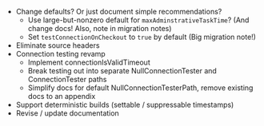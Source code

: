 * Change defaults? Or just document simple recommendations?
  - Use large-but-nonzero default for `maxAdminstrativeTaskTime`? (And change docs! Also, note in migration notes)
  - Set `testConnectionOnCheckout` to `true` by default (Big migration note!)
* Eliminate source headers
* Connection testing revamp
  - Implement connectionIsValidTimeout
  - Break testing out into separate NullConnectionTester and ConnectionTester paths
  - Simplify docs for default NullConnectionTesterPath, remove existing docs to an appendix
* Support deterministic builds (settable / suppressable timestamps)
* Revise / update documentation

